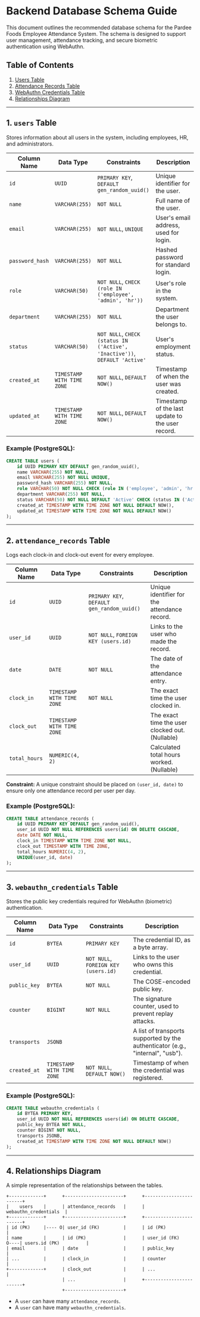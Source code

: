 # Backend Database Schema Guide

This document outlines the recommended database schema for the Pardee Foods Employee Attendance System. The schema is designed to support user management, attendance tracking, and secure biometric authentication using WebAuthn.

## Table of Contents

1.  [Users Table](#1-users-table)
2.  [Attendance Records Table](#2-attendance-records-table)
3.  [WebAuthn Credentials Table](#3-webauthn-credentials-table)
4.  [Relationships Diagram](#4-relationships-diagram)

---

## 1. `users` Table

Stores information about all users in the system, including employees, HR, and administrators.

| Column Name     | Data Type                  | Constraints                             | Description                                            |
| --------------- | -------------------------- | --------------------------------------- | ------------------------------------------------------ |
| `id`            | `UUID`                     | `PRIMARY KEY`, `DEFAULT gen_random_uuid()` | Unique identifier for the user.                        |
| `name`          | `VARCHAR(255)`             | `NOT NULL`                              | Full name of the user.                                 |
| `email`         | `VARCHAR(255)`             | `NOT NULL`, `UNIQUE`                    | User's email address, used for login.                  |
| `password_hash` | `VARCHAR(255)`             | `NOT NULL`                              | Hashed password for standard login.                    |
| `role`          | `VARCHAR(50)`              | `NOT NULL`, `CHECK (role IN ('employee', 'admin', 'hr'))` | User's role in the system.            |
| `department`    | `VARCHAR(255)`             | `NOT NULL`                              | Department the user belongs to.                        |
| `status`        | `VARCHAR(50)`              | `NOT NULL`, `CHECK (status IN ('Active', 'Inactive'))`, `DEFAULT 'Active'` | User's employment status. |
| `created_at`    | `TIMESTAMP WITH TIME ZONE` | `NOT NULL`, `DEFAULT NOW()`             | Timestamp of when the user was created.                |
| `updated_at`    | `TIMESTAMP WITH TIME ZONE` | `NOT NULL`, `DEFAULT NOW()`             | Timestamp of the last update to the user record.       |

### Example (PostgreSQL):
```sql
CREATE TABLE users (
    id UUID PRIMARY KEY DEFAULT gen_random_uuid(),
    name VARCHAR(255) NOT NULL,
    email VARCHAR(255) NOT NULL UNIQUE,
    password_hash VARCHAR(255) NOT NULL,
    role VARCHAR(50) NOT NULL CHECK (role IN ('employee', 'admin', 'hr')),
    department VARCHAR(255) NOT NULL,
    status VARCHAR(50) NOT NULL DEFAULT 'Active' CHECK (status IN ('Active', 'Inactive')),
    created_at TIMESTAMP WITH TIME ZONE NOT NULL DEFAULT NOW(),
    updated_at TIMESTAMP WITH TIME ZONE NOT NULL DEFAULT NOW()
);
```

---

## 2. `attendance_records` Table

Logs each clock-in and clock-out event for every employee.

| Column Name    | Data Type                  | Constraints                 | Description                                    |
| -------------- | -------------------------- | --------------------------- | ---------------------------------------------- |
| `id`           | `UUID`                     | `PRIMARY KEY`, `DEFAULT gen_random_uuid()` | Unique identifier for the attendance record.   |
| `user_id`      | `UUID`                     | `NOT NULL`, `FOREIGN KEY (users.id)` | Links to the user who made the record.         |
| `date`         | `DATE`                     | `NOT NULL`                  | The date of the attendance entry.              |
| `clock_in`     | `TIMESTAMP WITH TIME ZONE` | `NOT NULL`                  | The exact time the user clocked in.            |
| `clock_out`    | `TIMESTAMP WITH TIME ZONE` |                             | The exact time the user clocked out. (Nullable) |
| `total_hours`  | `NUMERIC(4, 2)`            |                             | Calculated total hours worked. (Nullable)      |

**Constraint:** A unique constraint should be placed on `(user_id, date)` to ensure only one attendance record per user per day.

### Example (PostgreSQL):
```sql
CREATE TABLE attendance_records (
    id UUID PRIMARY KEY DEFAULT gen_random_uuid(),
    user_id UUID NOT NULL REFERENCES users(id) ON DELETE CASCADE,
    date DATE NOT NULL,
    clock_in TIMESTAMP WITH TIME ZONE NOT NULL,
    clock_out TIMESTAMP WITH TIME ZONE,
    total_hours NUMERIC(4, 2),
    UNIQUE(user_id, date)
);
```

---

## 3. `webauthn_credentials` Table

Stores the public key credentials required for WebAuthn (biometric) authentication.

| Column Name      | Data Type                  | Constraints                 | Description                                                  |
| ---------------- | -------------------------- | --------------------------- | ------------------------------------------------------------ |
| `id`             | `BYTEA`                    | `PRIMARY KEY`               | The credential ID, as a byte array.                          |
| `user_id`        | `UUID`                     | `NOT NULL`, `FOREIGN KEY (users.id)` | Links to the user who owns this credential.                |
| `public_key`     | `BYTEA`                    | `NOT NULL`                  | The COSE-encoded public key.                                 |
| `counter`        | `BIGINT`                   | `NOT NULL`                  | The signature counter, used to prevent replay attacks.       |
| `transports`     | `JSONB`                    |                             | A list of transports supported by the authenticator (e.g., "internal", "usb"). |
| `created_at`     | `TIMESTAMP WITH TIME ZONE` | `NOT NULL`, `DEFAULT NOW()` | Timestamp of when the credential was registered.             |

### Example (PostgreSQL):
```sql
CREATE TABLE webauthn_credentials (
    id BYTEA PRIMARY KEY,
    user_id UUID NOT NULL REFERENCES users(id) ON DELETE CASCADE,
    public_key BYTEA NOT NULL,
    counter BIGINT NOT NULL,
    transports JSONB,
    created_at TIMESTAMP WITH TIME ZONE NOT NULL DEFAULT NOW()
);
```

---

## 4. Relationships Diagram

A simple representation of the relationships between the tables.

```
+-------------+      +----------------------+      +------------------------+
|    users    |      | attendance_records   |      |  webauthn_credentials  |
+-------------+      +----------------------+      +------------------------+
| id (PK)     |---- O| user_id (FK)         |      | id (PK)                |
| name        |      | id (PK)              |      | user_id (FK)         O----| users.id (PK)          |
| email       |      | date                 |      | public_key             |
| ...         |      | clock_in             |      | counter                |
+-------------+      | clock_out            |      | ...                    |
                     | ...                  |      +------------------------+
                     +----------------------+
```
- A `user` can have many `attendance_records`.
- A `user` can have many `webauthn_credentials`.
